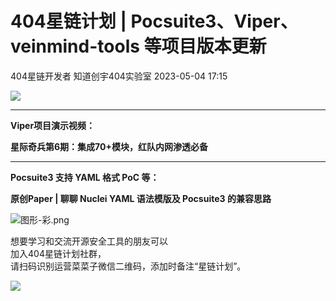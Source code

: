 #  404星链计划 | Pocsuite3、Viper、veinmind-tools 等项目版本更新   
404星链开发者  知道创宇404实验室   2023-05-04 17:15  
  
![](https://mmbiz.qpic.cn/mmbiz_png/3k9IT3oQhT06paTcJctaE0BCNcqmFzZLJuO4nqLzkYENa6Vwnpd7BJFYoAiaNV9icWXibmMhzmQGUiadtcqvjL4qNg/640?wx_fmt=png "")  
  
****  
**Viper项目演示视频：**  
  
**星际奇兵第6期：集成70+模块，红队内网渗透必备**  
****  
  
  
**Pocsuite3 支持 YAML 格式 PoC 等：**  
  
**原创Paper | 聊聊 Nuclei YAML 语法模版及 Pocsuite3 的兼容思路**  
  
  
![](https://mmbiz.qpic.cn/mmbiz_png/3k9IT3oQhT1X9iaqKYiaL9HmCmvyiavsczRsDHmjR8Q2icvdQ6Fr0jNN7w66O5lvqaf060zYO0OfuuC63lCbebazPQ/640?wx_fmt=png&wxfrom=5&wx_lazy=1&wx_co=1 "图形-彩.png")  
  
  
  
想要学习和交流开源安全工具的朋友可以  
加入404星链计划社群，  
请扫码识别运营菜菜子微信二维码，添加时备注“星链计划”。  
  
  
![](https://mmbiz.qpic.cn/mmbiz_gif/3k9IT3oQhT2NAZUwSWczFcDkibjIKD9udCavb6GxNkaRbxCpdxRglHic78lZq1HhqdhJQ0UfW1W1wVTDJWY2dQsQ/640?wx_fmt=gif&wxfrom=5&wx_lazy=1 "")  
  
